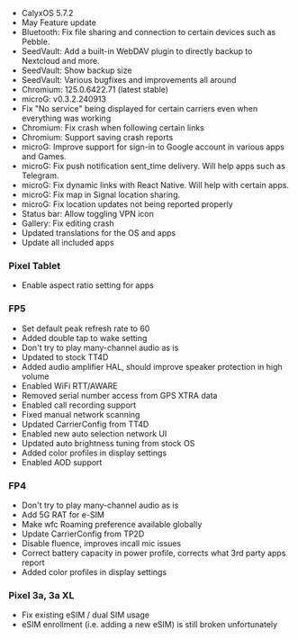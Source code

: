 * CalyxOS 5.7.2
* May Feature update
* Bluetooth: Fix file sharing and connection to certain devices such as Pebble.
* SeedVault: Add a built-in WebDAV plugin to directly backup to Nextcloud and more.
* SeedVault: Show backup size
* SeedVault: Various bugfixes and improvements all around
* Chromium: 125.0.6422.71 (latest stable)
* microG: v0.3.2.240913
* Fix "No service" being displayed for certain carriers even when everything was working
* Chromium: Fix crash when following certain links
* Chromium: Support saving crash reports
* microG: Improve support for sign-in to Google account in various apps and Games. 
* microG: Fix push notification sent_time delivery. Will help apps such as Telegram.
* microG: Fix dynamic links with React Native. Will help with certain apps.
* microG: Fix map in Signal location sharing.
* microG: Fix location updates not being reported properly
* Status bar: Allow toggling VPN icon
* Gallery: Fix editing crash
* Updated translations for the OS and apps
* Update all included apps

### Pixel Tablet
* Enable aspect ratio setting for apps

### FP5
* Set default peak refresh rate to 60
* Added double tap to wake setting
* Don't try to play many-channel audio as is
* Updated to stock TT4D
* Added audio amplifier HAL, should improve speaker protection in high volume
* Enabled WiFi RTT/AWARE
* Removed serial number access from GPS XTRA data
* Enabled call recording support
* Fixed manual network scanning
* Updated CarrierConfig from TT4D
* Enabled new auto selection network UI
* Updated auto brightness tuning from stock OS
* Added color profiles in display settings
* Enabled AOD support

### FP4
* Don't try to play many-channel audio as is
* Add 5G RAT for e-SIM
* Make wfc Roaming preference available globally
* Update CarrierConfig from TP2D
* Disable fluence, improves incall mic issues
* Correct battery capacity in power profile, corrects what 3rd party apps report
* Added color profiles in display settings

### Pixel 3a, 3a XL
* Fix existing eSIM / dual SIM usage
* eSIM enrollment (i.e. adding a new eSIM) is still broken unfortunately

